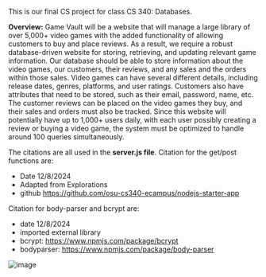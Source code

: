 This is our final CS project for class CS 340: Databases. 

**Overview:**
Game Vault will be a website that will manage a large library of over 5,000+ video games with the added functionality of allowing customers to buy and place reviews. As a result, we require a robust database-driven website for storing, retrieving, and updating relevant game information. Our database should be able to store information about the video games, our customers, their reviews, and any sales and the orders within those sales. Video games can have several different details, including release dates, genres, platforms, and user ratings. Customers also have attributes that need to be stored, such as their email, password, name, etc. The customer reviews can be placed on the video games they buy, and their sales and orders must also be tracked. Since this website will potentially have up to 1,000+ users daily, with each user possibly creating a review or buying a video game, the system must be optimized to handle around 100 queries simultaneously. 

The citations are all used in the **server.js file**. 
Citation for the get/post functions are: 
- Date 12/8/2024
- Adapted from Explorations
- github https://github.com/osu-cs340-ecampus/nodejs-starter-app

Citation for body-parser and bcrypt are:
- date 12/8/2024
- imported external library
- bcrypt: https://www.npmjs.com/package/bcrypt
- bodyparser: https://www.npmjs.com/package/body-parser

![image](https://github.com/user-attachments/assets/2ddcc51b-524e-4b1c-8d9f-20f44df3f704)
